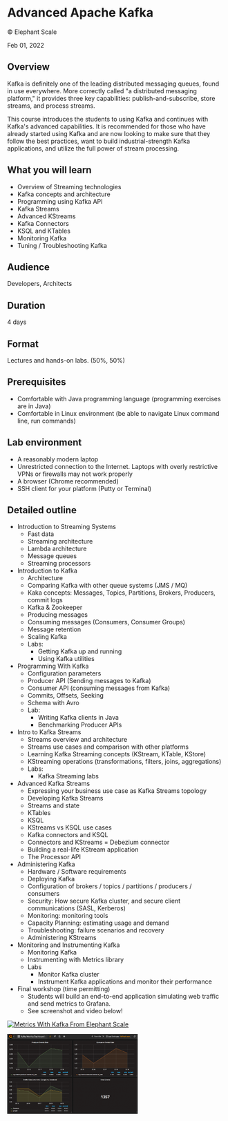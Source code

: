 # Advanced Apache Kafka

© Elephant Scale

Feb 01, 2022

## Overview

Kafka is definitely one of the leading distributed messaging queues, 
found in use everywhere. More correctly called "a distributed messaging platform," 
it provides three key capabilities: publish-and-subscribe, store streams, and process streams. 

This course introduces the students to using Kafka and continues with Kafka's advanced capabilities.
It is recommended for those who have already started using Kafka and are now looking
to make sure that they follow the best practices, want to build industrial-strength
Kafka applications, and utilize the full power of stream processing.

## What you will learn
* Overview of Streaming technologies
* Kafka concepts and architecture
* Programming using Kafka API
* Kafka Streams
* Advanced KStreams
* Kafka Connectors
* KSQL and KTables
* Monitoring Kafka
* Tuning / Troubleshooting Kafka

## Audience
Developers, Architects

## Duration
4 days 

## Format
Lectures and hands-on labs. (50%, 50%)

## Prerequisites

* Comfortable with Java programming language (programming exercises are in Java)
* Comfortable in Linux environment (be able to navigate Linux command line, run commands)


## Lab environment

* A reasonably modern laptop
* Unrestricted connection to the Internet. 
Laptops with overly restrictive VPNs or firewalls may not work properly
* A browser (Chrome recommended)
* SSH client for your platform (Putty or Terminal)

## Detailed outline

* Introduction to Streaming Systems
    - Fast data
    - Streaming architecture
    - Lambda architecture
    - Message queues
    - Streaming processors
* Introduction to Kafka 
    - Architecture
    - Comparing Kafka with other queue systems (JMS / MQ)
    - Kaka concepts: Messages, Topics, Partitions, Brokers, Producers, commit logs
    - Kafka & Zookeeper
    - Producing messages
    - Consuming messages (Consumers, Consumer Groups)
    - Message retention
    - Scaling Kafka
    - Labs: 
      - Getting Kafka up and running
      - Using Kafka utilities
* Programming With Kafka
    - Configuration parameters
    - Producer API (Sending messages to Kafka)
    - Consumer API (consuming messages from Kafka)
    - Commits, Offsets, Seeking
    - Schema with Avro
    - Lab:
      - Writing Kafka clients in Java
      - Benchmarking Producer APIs
* Intro to Kafka Streams
    - Streams overview and architecture
    - Streams use cases and comparison with other platforms
    - Learning Kafka Streaming concepts (KStream, KTable, KStore)
    - KStreaming operations (transformations, filters, joins, aggregations)
    - Labs:
      - Kafka Streaming labs
* Advanced Kafka Streams    
    - Expressing your business use case as Kafka Streams topology
    - Developing Kafka Streams
    - Streams and state
    - KTables
    - KSQL
    - KStreams vs KSQL use cases
    - Kafka connectors and KSQL
    - Connectors and KStreams
    = Debezium connector
    - Building a real-life KStream application
    - The Processor API      
* Administering Kafka
    - Hardware / Software requirements
    - Deploying Kafka
    - Configuration of brokers / topics / partitions / producers / consumers
    - Security: How secure Kafka cluster, and secure client communications (SASL, Kerberos)
    - Monitoring: monitoring tools
    - Capacity Planning: estimating usage and demand
    - Troubleshooting: failure scenarios and recovery
    - Administering KStreams
* Monitoring and Instrumenting Kafka
    - Monitoring Kafka
    - Instrumenting with Metrics library
    - Labs
      - Monitor Kafka cluster
      - Instrument Kafka applications and monitor their performance
* Final workshop (time permitting)
    - Students will build an end-to-end application simulating web traffic and send metrics to Grafana.
    - See screenshot and video below!


[![Metrics With Kafka From Elephant Scale](https://res.cloudinary.com/marcomontalbano/image/upload/v1579880452/video_to_markdown/images/vimeo--218108535-c05b58ac6eb4c4700831b2b3070cd403.jpg)](https://vimeo.com/218108535 "Metrics With Kafka From Elephant Scale")

<img src="../assets/images/kafka/3rd-party/Grafana-Kafka-Metrics.png" alt="Grafana-Kafka-Metrics.png" style="width:60%; "/>

    
    